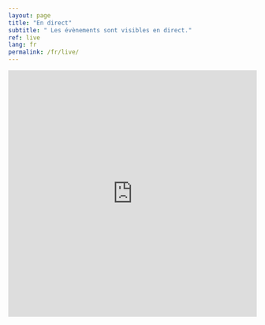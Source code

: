 ```yaml
---
layout: page
title: "En direct"
subtitle: " Les évènements sont visibles en direct."
ref: live
lang: fr
permalink: /fr/live/
---
```


<iframe width="100%" height="500" src="https://www.youtube.com/embed/4xXqvLEA2k4" frameborder="0" allowfullscreen></iframe>